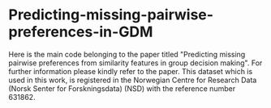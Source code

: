 # Predicting-missing-pairwise-preferences-in-GDM
Here is the main code belonging to the paper titled "Predicting missing pairwise preferences from similarity features in group decision making".
For further information please kindly refer to the paper.
This dataset which is used in this work, is registered in the Norwegian Centre for Research Data (Norsk Senter for Forskningsdata) (NSD) with the reference number 631862.
